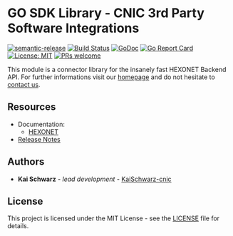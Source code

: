 # GO SDK Library - CNIC 3rd Party Software Integrations

[![semantic-release](https://img.shields.io/badge/%20%20%F0%9F%93%A6%F0%9F%9A%80-semantic--release-e10079.svg)](https://github.com/semantic-release/semantic-release)
[![Build Status](https://github.com/centralnicgroup-opensource/rtldev-middleware-go-sdk/workflows/Release/badge.svg?branch=master)](https://github.com/centralnicgroup-opensource/rtldev-middleware-go-sdk/workflows/Release/badge.svg?branch=master)
[![GoDoc](https://godoc.org/github.com/centralnicgroup-opensource/rtldev-middleware-go-sdk?status.svg)](https://godoc.org/github.com/centralnicgroup-opensource/rtldev-middleware-go-sdk)
[![Go Report Card](https://goreportcard.com/badge/github.com/centralnicgroup-opensource/rtldev-middleware-go-sdk)](https://goreportcard.com/report/github.com/centralnicgroup-opensource/rtldev-middleware-go-sdk)
[![License: MIT](https://img.shields.io/badge/License-MIT-blue.svg)](https://opensource.org/licenses/MIT)
[![PRs welcome](https://img.shields.io/badge/PRs-welcome-brightgreen.svg)](https://github.com/centralnicgroup-opensource/rtldev-middleware-go-sdk/blob/master/CONTRIBUTING.md)

This module is a connector library for the insanely fast HEXONET Backend API. For further informations visit our [homepage](http://hexonet.net) and do not hesitate to [contact us](https://www.hexonet.net/contact).

## Resources

- Documentation:
  - [HEXONET](https://www.hexonet.support/hc/en-gb/articles/13651860201117-Self-Development-Kit-for-Go-Golang)
- [Release Notes](https://github.com/centralnicgroup-opensource/rtldev-middleware-go-sdk/releases)

## Authors

- **Kai Schwarz** - _lead development_ - [KaiSchwarz-cnic](https://github.com/kaischwarz-cnic)

## License

This project is licensed under the MIT License - see the [LICENSE](LICENSE) file for details.
